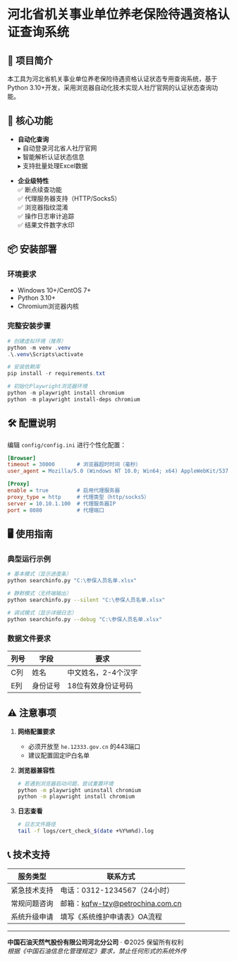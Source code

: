 # 河北省机关事业单位养老保险待遇资格认证查询系统

## 📌 项目简介

本工具为河北省机关事业单位养老保险待遇资格认证状态专用查询系统，基于Python 3.10+开发，采用浏览器自动化技术实现人社厅官网的认证状态查询功能。

## 🚀 核心功能

- **自动化查询**  
  ▸ 自动登录河北省人社厅官网  
  ▸ 智能解析认证状态信息  
  ▸ 支持批量处理Excel数据

- **企业级特性**  
  ✅ 断点续查功能  
  ✅ 代理服务器支持（HTTP/Socks5）  
  ✅ 浏览器指纹混淆  
  ✅ 操作日志审计追踪  
  ✅ 结果文件数字水印

## 📦 安装部署

### 环境要求

- Windows 10+/CentOS 7+  
- Python 3.10+  
- Chromium浏览器内核

### 完整安装步骤

```powershell
# 创建虚拟环境（推荐）
python -m venv .venv
.\.venv\Scripts\activate

# 安装依赖库
pip install -r requirements.txt

# 初始化Playwright浏览器环境
python -m playwright install chromium
python -m playwright install-deps chromium
```

## 🛠 配置说明

编辑 `config/config.ini` 进行个性化配置：

```ini
[Browser]
timeout = 30000       # 浏览器超时时间（毫秒）
user_agent = Mozilla/5.0 (Windows NT 10.0; Win64; x64) AppleWebKit/537.36...

[Proxy]
enable = true         # 启用代理服务器
proxy_type = http     # 代理类型（http/socks5）
server = 10.10.1.100  # 代理服务器IP
port = 8080           # 代理端口
```

## 🖥 使用指南

### 典型运行示例

```bash
# 基本模式（显示进度条）
python searchinfo.py "C:\参保人员名单.xlsx"

# 静默模式（无终端输出）
python searchinfo.py --silent "C:\参保人员名单.xlsx"

# 调试模式（显示详细日志）
python searchinfo.py --debug "C:\参保人员名单.xlsx"
```

### 数据文件要求

| 列号 | 字段     | 要求                |
| ---- | -------- | ------------------- |
| C列  | 姓名     | 中文姓名，2-4个汉字 |
| E列  | 身份证号 | 18位有效身份证号码  |

## ⚠️ 注意事项

1. **网络配置要求**

   - 必须开放至 `he.12333.gov.cn` 的443端口
   - 建议配置固定IP白名单

2. **浏览器兼容性**

   ```bash
   # 若遇到浏览器启动问题，尝试重置环境
   python -m playwright uninstall chromium
   python -m playwright install chromium
   ```

3. **日志查看**

   ```bash
   # 日志文件路径
   tail -f logs/cert_check_$(date +%Y%m%d).log
   ```

## 📞 技术支持

| 服务类型     | 联系方式                         |
| ------------ | -------------------------------- |
| 紧急技术支持 | 电话：0312-1234567（24小时）     |
| 常规问题咨询 | 邮箱：kqfw-tzy@petrochina.com.cn |
| 系统升级申请 | 填写《系统维护申请表》OA流程     |

---

**中国石油天然气股份有限公司河北分公司** ⋅ ©2025 保留所有权利  
*根据《中国石油信息化管理规定》要求，禁止任何形式的系统外传*
